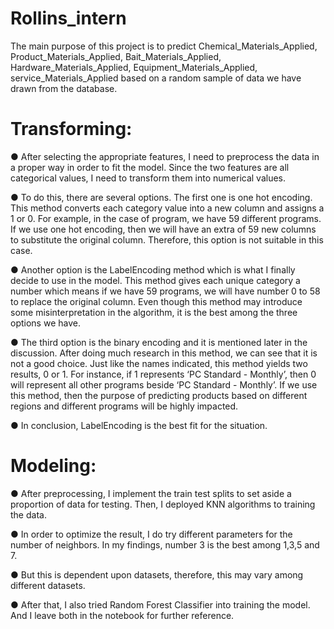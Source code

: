 # Rollins_intern
The main purpose of this project is to predict Chemical_Materials_Applied, Product_Materials_Applied, Bait_Materials_Applied, Hardware_Materials_Applied, Equipment_Materials_Applied, service_Materials_Applied based on a random sample of data we have drawn from the database. 



# Transforming: 
●	After selecting the appropriate features, I need to preprocess the data in a proper way in order to fit the model. Since the two features are all categorical values, I need to transform them into numerical values. 

●	To do this, there are several options. The first one is one hot encoding. This method converts each category value into a new column and assigns a 1 or 0. For example, in the case of program, we have 59 different programs. If we use one hot encoding, then we will have an extra of 59 new columns to substitute the original column. Therefore, this option is not suitable in this case. 

●	Another option is the LabelEncoding method which is what I finally decide to use in the model. This method gives each unique category a number which means if we have 59 programs, we will have number 0 to 58 to replace the original column. Even though this method may introduce some misinterpretation in the algorithm, it is the best among the three options we have. 

●	The third option is the binary encoding and it is mentioned later in the discussion. After doing much research in this method, we can see that it is not a good choice. Just like the names indicated, this method yields two results, 0 or 1. For instance, if 1 represents ‘PC Standard - Monthly’, then 0 will represent all other programs beside ‘PC Standard - Monthly’. If we use this method, then the purpose of predicting products based on different regions and different programs will be highly impacted.

●	 In conclusion, LabelEncoding is the best fit for the situation. 

# Modeling: 
●	After preprocessing, I implement the train test splits to set aside a proportion of data for testing. Then, I deployed KNN algorithms to training the data. 

●	In order to optimize the result, I do try different parameters for the number of neighbors. In my findings, number 3 is the best among 1,3,5 and 7. 

●	But this is dependent upon datasets, therefore, this may vary among different datasets. 

●	After that, I also tried Random Forest Classifier into training the model. And I leave both in the notebook for further reference.

